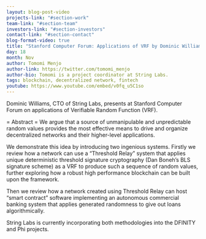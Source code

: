 ```yaml
---
layout: blog-post-video
projects-link: "#section-work"
team-link: "#section-team"
investors-link: "#section-investors"
contact-link: "#section-contact"
blog-format-video: true
title: "Stanford Computer Forum: Applications of VRF by Dominic Williams"
day: 18
month: Nov
author: Tomomi Menjo
author-link: https://twitter.com/tomomi_menjo
author-bio: Tomomi is a project coordinator at String Labs.
tags: blockchain, decentralized network, fintech
youtube: https://www.youtube.com/embed/v0fq_u5C1so
---
```


Dominic Williams, CTO of String Labs, presents at Stanford Computer Forum on applications of Verifiable Random Function (VRF). 

= Abstract =
We argue that a source of unmanipulable and unpredictable random values provides the most effective means to drive and organize decentralized networks and their higher-level applications. 

We demonstrate this idea by introducing two ingenious systems. Firstly we review how a network can use a “Threshold Relay” system that applies unique deterministic threshold signature cryptography (Dan Boneh’s BLS signature scheme) as a VRF to produce such a sequence of random values, further exploring how a robust high performance blockchain can be built upon the framework. 

Then we review how a network created using Threshold Relay can host  “smart contract” software implementing an autonomous commercial banking system that applies generated randomness to give out loans algorithmically. 

String Labs is currently incorporating both methodologies into the DFINITY and Phi projects.